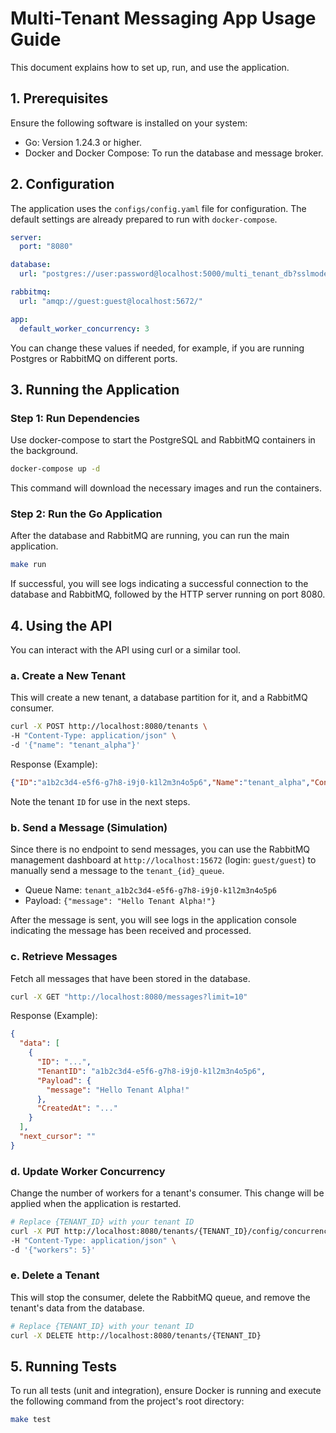 # Multi-Tenant Messaging App Usage Guide
This document explains how to set up, run, and use the application.

## 1. Prerequisites
Ensure the following software is installed on your system:
- Go: Version 1.24.3 or higher.
- Docker and Docker Compose: To run the database and message broker.

## 2. Configuration
The application uses the `configs/config.yaml` file for configuration. The default settings are already prepared to run with `docker-compose`. 

``` yaml
server:
  port: "8080"

database:
  url: "postgres://user:password@localhost:5000/multi_tenant_db?sslmode=disable"

rabbitmq:
  url: "amqp://guest:guest@localhost:5672/"

app:
  default_worker_concurrency: 3

```
You can change these values if needed, for example, if you are running Postgres or RabbitMQ on different ports.

## 3. Running the Application

### Step 1: Run Dependencies
Use docker-compose to start the PostgreSQL and RabbitMQ containers in the background.

``` bash
docker-compose up -d
```

This command will download the necessary images and run the containers.

### Step 2: Run the Go Application
After the database and RabbitMQ are running, you can run the main application.

``` bash
make run
```

If successful, you will see logs indicating a successful connection to the database and RabbitMQ, followed by the HTTP server running on port 8080.

## 4. Using the API
You can interact with the API using curl or a similar tool.

### a. Create a New Tenant
This will create a new tenant, a database partition for it, and a RabbitMQ consumer.

``` bash
curl -X POST http://localhost:8080/tenants \
-H "Content-Type: application/json" \
-d '{"name": "tenant_alpha"}'
```

Response (Example):
``` json
{"ID":"a1b2c3d4-e5f6-g7h8-i9j0-k1l2m3n4o5p6","Name":"tenant_alpha","Concurrency":3}
```

Note the tenant `ID` for use in the next steps.

### b. Send a Message (Simulation)
Since there is no endpoint to send messages, you can use the RabbitMQ management dashboard at `http://localhost:15672` (login: `guest/guest`) to manually send a message to the `tenant_{id}_queue`.
- Queue Name: `tenant_a1b2c3d4-e5f6-g7h8-i9j0-k1l2m3n4o5p6`
- Payload: `{"message": "Hello Tenant Alpha!"}`

After the message is sent, you will see logs in the application console indicating the message has been received and processed.

### c. Retrieve Messages
Fetch all messages that have been stored in the database.

``` bash
curl -X GET "http://localhost:8080/messages?limit=10"
```


Response (Example):
``` json
{
  "data": [
    {
      "ID": "...",
      "TenantID": "a1b2c3d4-e5f6-g7h8-i9j0-k1l2m3n4o5p6",
      "Payload": {
        "message": "Hello Tenant Alpha!"
      },
      "CreatedAt": "..."
    }
  ],
  "next_cursor": ""
}
```

### d. Update Worker Concurrency

Change the number of workers for a tenant's consumer. This change will be applied when the application is restarted.

```bash
# Replace {TENANT_ID} with your tenant ID
curl -X PUT http://localhost:8080/tenants/{TENANT_ID}/config/concurrency \
-H "Content-Type: application/json" \
-d '{"workers": 5}'
```

### e. Delete a Tenant
This will stop the consumer, delete the RabbitMQ queue, and remove the tenant's data from the database.

``` bash
# Replace {TENANT_ID} with your tenant ID
curl -X DELETE http://localhost:8080/tenants/{TENANT_ID}
```

## 5. Running Tests
To run all tests (unit and integration), ensure Docker is running and execute the following command from the project's root directory:

``` bash
make test
```